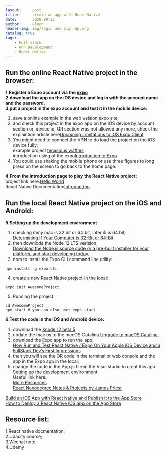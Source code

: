 ```yaml
---
layout:     post
title:      create an app with Reac Native
date:       2020-08-22
author:     Glenn
header-img: img/login and sign up.png
catalog: true
tags:
    - Full stack
    - APP Development
    - React Native
---
```

## Run the online React Native project in the browser:  
**1.Register a Expo account via the [expo](https://expo.io/dashboard/glennou/settings/services)**    
**2.download the app on the iOS device and log in with the account name and the password.**  
**3.put a project in the expo account and test it in the mobile device:**  
1. save a online example in the web veision expo site;  
2. and check this project in the expo app on the iOS device by account section or, device id, QR section was not allowed any more, check the explaintion article here[Upcoming Limitations to iOS Expo Client](https://blog.expo.io/upcoming-limitations-to-ios-expo-client-8076d01aee1a)  
3. You might need to connect the VPN to do load the project on the iOS device fully;  
example project [tenacious waffles](https://snack.expo.io/@glennou/f5055e)  
introduction using of the expo[Introduction to Expo](https://docs.expo.io/)  
4. You could use shaking the moblie phone or use three figures to long press on the screen to go back to the home page.   

**4.From the introduction page to play the React Native project:**  
project link here:[Hello World](https://snack.expo.io/@glennou/hello-world?session_id=snack-session-A4KQHYa0G&preview=true&platform=web&iframeId=9lhyovgwck&supportedPlatforms=ios,android,web&name=Hello%20World&description=Example%20usage&waitForData=true)  
React Native Documentation[Introduction](https://reactnative.dev/docs/getting-started)  

## Run the local React Native project on the iOS and Android:  
**5.Setting up the development environment**   
1. checking mmy mac is 32 bit or 64 bit, inter i5 is 64 bit;  
[Determining If Your Computer is 32-Bit or 64-Bit](https://www.chiefarchitect.com/support/article/KB-01230/determining-if-your-computer-is-32-bit-or-64-bit.html)  
2. then downloda the Node 12 LTS verision;  
[Download the Node.js source code or a pre-built installer for your platform, and start developing today.](https://nodejs.org/en/download/)  
3. npm to install the Expo CLI command line utility:  
```
npm install -g expo-cli
```
4. create a new React Native project in the local:
```
expo init AwesomeProject
```
5. Running the project:
```
cd AwesomeProject
npm start # you can also use: expo start 
``` 
**6.Test the code in the iOS and Android device:**  
1. download the [Xcode 12 beta 5](https://developer.apple.com/download/)  
2. update the mac os to the macOS Catalina.[Upgrade to macOS Catalina.](https://www.apple.com/macos/how-to-upgrade/)  
3. download the Expo app to run the app;  
[How Run and Test React Native / Expo On Your Apple iOS Device and a FullStack Dev’s First Impressions](https://medium.com/@webcore1/how-run-expo-for-react-native-on-your-ios-device-and-first-impressions-49882c38763d)  
4. then you will see the QR code in the terminal or web console and the app in the Expo app in the local;
5. change the code in the App.js file in the Visul studio to creat this app.  
[Setting up the development environment](https://reactnative.dev/docs/environment-setup)  
Useful link here:  
[More Resources](https://reactnative.dev/docs/more-resources)  
[React Nanodegree Notes & Projects by James Priest](https://james-priest.github.io/udacity-nanodegree-react/index.html)

[Build an iOS App with React Native and Publish it to the App Store](https://developer.okta.com/blog/2019/04/05/react-native-ios-app-store)  
[How to Deploy a React Native IOS app on the App Store](https://readybytes.in/blog/how-to-deploy-a-react-native-ios-app-on-the-app-store)  
## Resource list:  
1.React native docmentation;  
2.Udacity course;  
3.Wechat note;    
4.Udemy  
